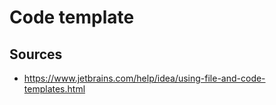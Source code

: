 # Code template

## Sources
 - https://www.jetbrains.com/help/idea/using-file-and-code-templates.html
